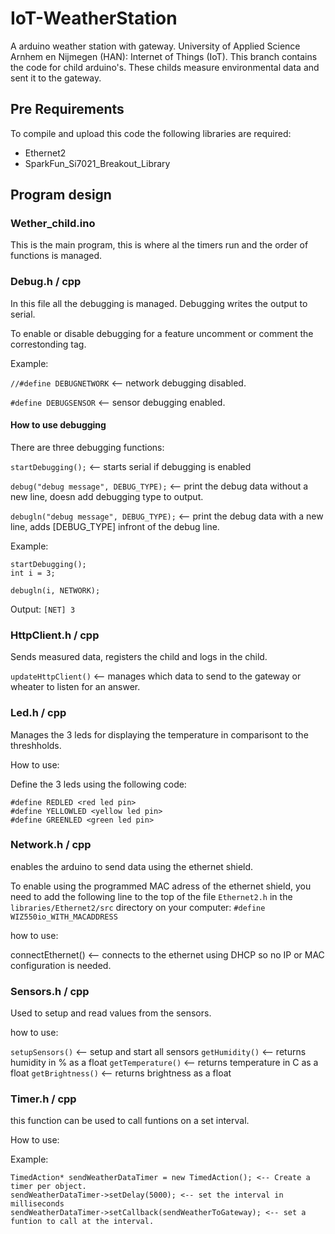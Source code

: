 # IoT-WeatherStation
A arduino weather station with gateway. University of Applied Science Arnhem en Nijmegen (HAN): Internet of Things (IoT). This branch contains the code for child arduino's. These childs measure environmental data and sent it to the gateway.

## Pre Requirements
To compile and upload this code the following libraries are required:
 * Ethernet2 
 * SparkFun_Si7021_Breakout_Library



## Program design

### Wether_child.ino
This is the main program, this is where al the timers run and the order of functions is managed.

### Debug.h / cpp

In this file all the debugging is managed. Debugging writes the output to serial.

To enable or disable debugging for a feature uncomment or comment the correstonding tag.

Example:

`//#define DEBUGNETWORK` <-- network debugging disabled.

`#define DEBUGSENSOR` <-- sensor debugging enabled.

#### How to use debugging
There are three debugging functions:

`startDebugging();` <-- starts serial if debugging is enabled

`debug("debug message", DEBUG_TYPE);` <-- print the debug data without a new line, doesn add debugging type to output.

`debugln("debug message", DEBUG_TYPE);` <-- print the debug data with a new line, adds [DEBUG_TYPE] infront of the debug line.

Example:
```
startDebugging();
int i = 3;

debugln(i, NETWORK);
```
Output: `[NET] 3`

### HttpClient.h / cpp
Sends measured data, registers the child and logs in the child.

`updateHttpClient()` <-- manages which data to send to the gateway or wheater to listen for an answer.

### Led.h / cpp
Manages the 3 leds for displaying the temperature in comparisont to the threshholds.

How to use:

Define the 3 leds using the following code:
```
#define REDLED <red led pin>
#define YELLOWLED <yellow led pin>
#define GREENLED <green led pin>
```

### Network.h / cpp
enables the arduino to send data using the ethernet shield.

To enable using the programmed MAC adress of the ethernet shield, you need to add the following line to the top of the file `Ethernet2.h` in the `libraries/Ethernet2/src` directory on your computer:
`#define WIZ550io_WITH_MACADDRESS`

how to use:

connectEthernet() <-- connects to the ethernet using DHCP so no IP or MAC configuration is needed.
 
### Sensors.h / cpp
Used to setup and read values from the sensors.

how to use:

`setupSensors()` <-- setup and start all sensors
`getHumidity()` <-- returns humidity in % as a float
`getTemperature()` <-- returns temperature in C as a float
`getBrightness()` <-- returns brightness as a float

### Timer.h / cpp
this function can be used to call funtions on a set interval.

How to use:

Example:
```
TimedAction* sendWeatherDataTimer = new TimedAction(); <-- Create a timer per object.
sendWeatherDataTimer->setDelay(5000); <-- set the interval in milliseconds
sendWeatherDataTimer->setCallback(sendWeatherToGateway); <-- set a funtion to call at the interval.
```
